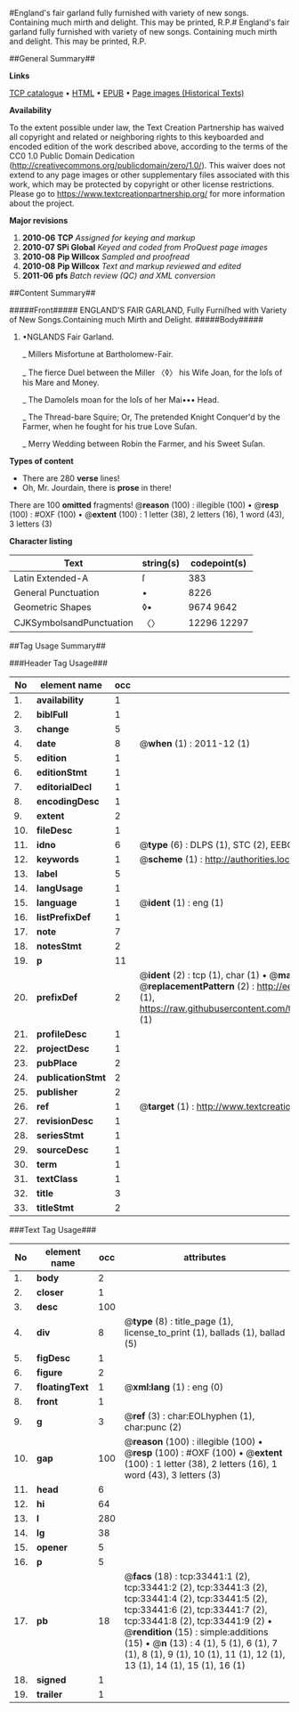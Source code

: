 #England's fair garland fully furnished with variety of new songs. Containing much mirth and delight. This may be printed, R.P.#
England's fair garland fully furnished with variety of new songs. Containing much mirth and delight. This may be printed, R.P.

##General Summary##

**Links**

[TCP catalogue](http://www.ota.ox.ac.uk/tcp/)  • 
[HTML](http://tei.it.ox.ac.uk/tcp/Texts-HTML/free/A38/A38390.html)  • 
[EPUB](http://tei.it.ox.ac.uk/tcp/Texts-EPUB/free/A38/A38390.epub) • 
[Page images (Historical Texts)](https://historicaltexts.jisc.ac.uk/eebo-99829006e)

**Availability**

To the extent possible under law, the Text Creation Partnership has waived all copyright and related or neighboring rights to this keyboarded and encoded edition of the work described above, according to the terms of the CC0 1.0 Public Domain Dedication (http://creativecommons.org/publicdomain/zero/1.0/). This waiver does not extend to any page images or other supplementary files associated with this work, which may be protected by copyright or other license restrictions. Please go to https://www.textcreationpartnership.org/ for more information about the project.

**Major revisions**

1. __2010-06__ __TCP__ *Assigned for keying and markup*
1. __2010-07__ __SPi Global__ *Keyed and coded from ProQuest page images*
1. __2010-08__ __Pip Willcox__ *Sampled and proofread*
1. __2010-08__ __Pip Willcox__ *Text and markup reviewed and edited*
1. __2011-06__ __pfs__ *Batch review (QC) and XML conversion*

##Content Summary##

#####Front#####
ENGLAND'S FAIR GARLAND, Fully Furniſhed with Variety of New Songs.Containing much Mirth and Delight.
#####Body#####

1. •NGLANDS Fair Garland.

    _ Millers Misfortune at
Bartholomew-Fair.

    _ The fierce Duel between the Miller
〈◊〉 his Wife Joan, for the loſs of his Mare and Money.

    _ The Damoſels moan for the loſs of her Mai••• Head.

    _ The Thread-bare Squire; Or, The pretended Knight Conquer'd by the Farmer, when he fought for his true Love Suſan.

    _ Merry Wedding between Robin the Farmer, and his Sweet Suſan.

**Types of content**

  * There are 280 **verse** lines!
  * Oh, Mr. Jourdain, there is **prose** in there!

There are 100 **omitted** fragments! 
 @__reason__ (100) : illegible (100)  •  @__resp__ (100) : #OXF (100)  •  @__extent__ (100) : 1 letter (38), 2 letters (16), 1 word (43), 3 letters (3)

**Character listing**


|Text|string(s)|codepoint(s)|
|---|---|---|
|Latin Extended-A|ſ|383|
|General Punctuation|•|8226|
|Geometric Shapes|◊▪|9674 9642|
|CJKSymbolsandPunctuation|〈〉|12296 12297|

##Tag Usage Summary##

###Header Tag Usage###

|No|element name|occ|attributes|
|---|---|---|---|
|1.|__availability__|1||
|2.|__biblFull__|1||
|3.|__change__|5||
|4.|__date__|8| @__when__ (1) : 2011-12 (1)|
|5.|__edition__|1||
|6.|__editionStmt__|1||
|7.|__editorialDecl__|1||
|8.|__encodingDesc__|1||
|9.|__extent__|2||
|10.|__fileDesc__|1||
|11.|__idno__|6| @__type__ (6) : DLPS (1), STC (2), EEBO-CITATION (1), PROQUEST (1), VID (1)|
|12.|__keywords__|1| @__scheme__ (1) : http://authorities.loc.gov/ (1)|
|13.|__label__|5||
|14.|__langUsage__|1||
|15.|__language__|1| @__ident__ (1) : eng (1)|
|16.|__listPrefixDef__|1||
|17.|__note__|7||
|18.|__notesStmt__|2||
|19.|__p__|11||
|20.|__prefixDef__|2| @__ident__ (2) : tcp (1), char (1)  •  @__matchPattern__ (2) : ([0-9\-]+):([0-9IVX]+) (1), (.+) (1)  •  @__replacementPattern__ (2) : http://eebo.chadwyck.com/downloadtiff?vid=$1&page=$2 (1), https://raw.githubusercontent.com/textcreationpartnership/Texts/master/tcpchars.xml#$1 (1)|
|21.|__profileDesc__|1||
|22.|__projectDesc__|1||
|23.|__pubPlace__|2||
|24.|__publicationStmt__|2||
|25.|__publisher__|2||
|26.|__ref__|1| @__target__ (1) : http://www.textcreationpartnership.org/docs/. (1)|
|27.|__revisionDesc__|1||
|28.|__seriesStmt__|1||
|29.|__sourceDesc__|1||
|30.|__term__|1||
|31.|__textClass__|1||
|32.|__title__|3||
|33.|__titleStmt__|2||


###Text Tag Usage###

|No|element name|occ|attributes|
|---|---|---|---|
|1.|__body__|2||
|2.|__closer__|1||
|3.|__desc__|100||
|4.|__div__|8| @__type__ (8) : title_page (1), license_to_print (1), ballads (1), ballad (5)|
|5.|__figDesc__|1||
|6.|__figure__|2||
|7.|__floatingText__|1| @__xml:lang__ (1) : eng (0)|
|8.|__front__|1||
|9.|__g__|3| @__ref__ (3) : char:EOLhyphen (1), char:punc (2)|
|10.|__gap__|100| @__reason__ (100) : illegible (100)  •  @__resp__ (100) : #OXF (100)  •  @__extent__ (100) : 1 letter (38), 2 letters (16), 1 word (43), 3 letters (3)|
|11.|__head__|6||
|12.|__hi__|64||
|13.|__l__|280||
|14.|__lg__|38||
|15.|__opener__|5||
|16.|__p__|5||
|17.|__pb__|18| @__facs__ (18) : tcp:33441:1 (2), tcp:33441:2 (2), tcp:33441:3 (2), tcp:33441:4 (2), tcp:33441:5 (2), tcp:33441:6 (2), tcp:33441:7 (2), tcp:33441:8 (2), tcp:33441:9 (2)  •  @__rendition__ (15) : simple:additions (15)  •  @__n__ (13) : 4 (1), 5 (1), 6 (1), 7 (1), 8 (1), 9 (1), 10 (1), 11 (1), 12 (1), 13 (1), 14 (1), 15 (1), 16 (1)|
|18.|__signed__|1||
|19.|__trailer__|1||
